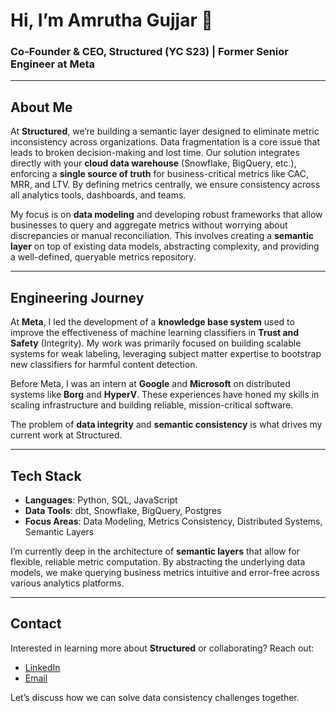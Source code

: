 # Hi, I’m Amrutha Gujjar 👋

### Co-Founder & CEO, Structured (YC S23) | Former Senior Engineer at Meta

---

## About Me

At **Structured**, we’re building a semantic layer designed to eliminate metric inconsistency across organizations. Data fragmentation is a core issue that leads to broken decision-making and lost time. Our solution integrates directly with your **cloud data warehouse** (Snowflake, BigQuery, etc.), enforcing a **single source of truth** for business-critical metrics like CAC, MRR, and LTV. By defining metrics centrally, we ensure consistency across all analytics tools, dashboards, and teams.

My focus is on **data modeling** and developing robust frameworks that allow businesses to query and aggregate metrics without worrying about discrepancies or manual reconciliation. This involves creating a **semantic layer** on top of existing data models, abstracting complexity, and providing a well-defined, queryable metrics repository.

---

## Engineering Journey

At **Meta**, I led the development of a **knowledge base system** used to improve the effectiveness of machine learning classifiers in **Trust and Safety** (Integrity). My work was primarily focused on building scalable systems for weak labeling, leveraging subject matter expertise to bootstrap new classifiers for harmful content detection.

Before Meta, I was an intern at **Google** and **Microsoft** on distributed systems like **Borg** and **HyperV**. These experiences have honed my skills in scaling infrastructure and building reliable, mission-critical software. 

The problem of **data integrity** and **semantic consistency** is what drives my current work at Structured.

---

## Tech Stack

- **Languages**: Python, SQL, JavaScript
- **Data Tools**: dbt, Snowflake, BigQuery, Postgres
- **Focus Areas**: Data Modeling, Metrics Consistency, Distributed Systems, Semantic Layers

I’m currently deep in the architecture of **semantic layers** that allow for flexible, reliable metric computation. By abstracting the underlying data models, we make querying business metrics intuitive and error-free across various analytics platforms.

---

## Contact

Interested in learning more about **Structured** or collaborating? Reach out:

- [LinkedIn](https://www.linkedin.com/in/amruthagujjar)
- [Email](mailto:amrutha@structuredlabs.com)

Let’s discuss how we can solve data consistency challenges together.
